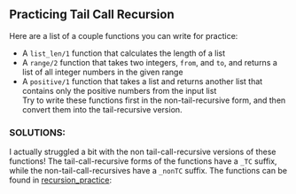 ## Practicing Tail Call Recursion
Here are a list of a couple functions you can write for practice:
- A `list_len/1` function that calculates the length of a list
- A `range/2` function that takes two integers, `from`, and `to`, and returns a list of all integer numbers in the given range
- A `positive/1` function that takes a list and returns another list that contains only the positive numbers from the input list  
Try to write these functions first in the non-tail-recursive form, and then convert them into the tail-recursive version.

### SOLUTIONS:
I actually struggled a bit with the non tail-call-recursive versions of these functions! The tail-call-recursive forms of the functions have a `_TC` suffix, while the non-tail-call-recursives have a `_nonTC` suffix. The functions can be found in [recursion_practice](recursion_practice.ex):
